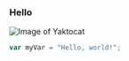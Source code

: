 ### Hello
![Image of Yaktocat](https://octodex.github.com/images/yaktocat.png)
``` javascript
var myVar = "Hello, world!";
```
